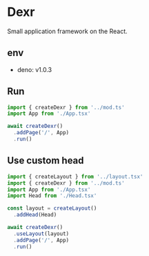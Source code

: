 # Dexr
Small application framework on the React.

## env
* deno: v1.0.3 

## Run
```typescript
import { createDexr } from '../mod.ts'
import App from './App.tsx'

await createDexr()
  .addPage('/', App)
  .run()
```

## Use custom head
```typescript
import { createLayout } from '../layout.tsx'
import { createDexr } from '../mod.ts'
import App from './App.tsx'
import Head from './Head.tsx'

const layout = createLayout()
  .addHead(Head)

await createDexr()
  .useLayout(layout)
  .addPage('/', App)
  .run()
```
